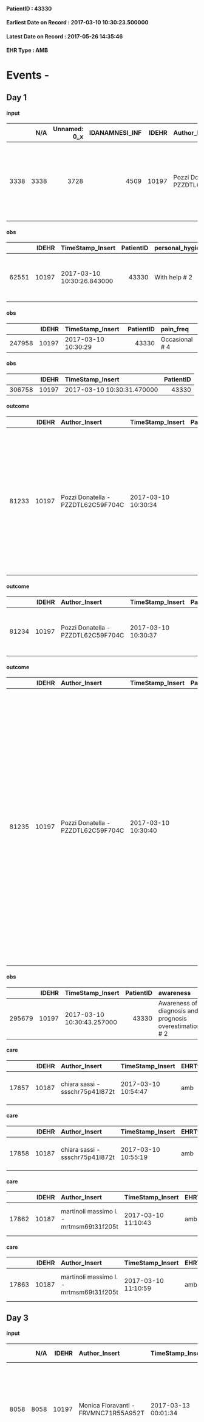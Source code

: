 
#### PatientID : 43330
#### Earliest Date on Record : 2017-03-10 10:30:23.500000
#### Latest Date on Record : 2017-05-26 14:35:46
#### EHR Type : AMB

# Events - 

## Day 1

#### input
|      |    N/A |   Unnamed: 0_x |   IDANAMNESI_INF |   IDEHR | Author_Insert                      | TimeStamp_Insert           |   IDAccess | EHRType   |   PatientID |   IDDigitalSignDocument |   Non_Rilevabile_x | Note_Non_Rilevabile_x   | nutritional                          | sonno_riposo           | perc_salute                                                                                                                           | elimination          | Perception                                                             | rapporti_fam   | persone_vicine   | Note_Elim_urinaria                                                  |
|-----:|-------:|---------------:|-----------------:|--------:|:-----------------------------------|:---------------------------|-----------:|:----------|------------:|------------------------:|-------------------:|:------------------------|:-------------------------------------|:-----------------------|:--------------------------------------------------------------------------------------------------------------------------------------|:---------------------|:-----------------------------------------------------------------------|:---------------|:-----------------|:--------------------------------------------------------------------|
| 3338 |   3338 |           3728 |             4509 |   10197 | Pozzi Donatella - PZZDTL62C59F704C | 2017-03-10 10:30:23.500000 |      66470 | AMB       |       43330 |                  678901 |                  0 | NR                      | # 0 nausea, emesis # 1, # 4 retching | daytime sleepiness # 1 | perdit√ † Performance # 0; perdit√ weight † # 1; increase dell'affaticabilit√ † # 2; increased asthenia # 3; # 4 episodes of wheezing | alvo accelerated # 0 | disappointment # 3; demoralization # 4, # 6 helplessness, sadness # 12 | is # 0         | N/A              | in antibiotic therapy for episodes of cystitis resistant to Monuril |

#### obs
|       |   IDEHR | TimeStamp_Insert           |   PatientID | personal_hygiene   | urine_elimination   | mobility        | speech            | nausea         | active_diuresis     | asthenia     | dyspnoea        | motor_performance                                                                           | mood                                                       | diet     | cognitive_state   | feces_elimination   | consumption_help   |
|------:|--------:|:---------------------------|------------:|:-------------------|:--------------------|:----------------|:------------------|:---------------|:--------------------|:-------------|:----------------|:--------------------------------------------------------------------------------------------|:-----------------------------------------------------------|:---------|:------------------|:--------------------|:-------------------|
| 62551 |   10197 | 2017-03-10 10:30:26.843000 |       43330 | With help # 2      | Independent # 0     | Independent # 0 | fluent speech # 0 | Controlled # 2 | active diuresis # 0 | Moderate # 1 | mild strain # 1 | 50% - Patient requiring frequent medical care and pu√≤ pi√π stay up for 50% of the day # 05 | disappointing # 02; # 03 demoralization; helplessness # 10 | Free # 0 | Polished # 2      | Independent # 0     | Independent # 0    |

#### obs
|        |   IDEHR | TimeStamp_Insert    |   PatientID | pain_freq      |
|-------:|--------:|:--------------------|------------:|:---------------|
| 247958 |   10197 | 2017-03-10 10:30:29 |       43330 | Occasional # 4 |

#### obs
|        |   IDEHR | TimeStamp_Insert           |   PatientID |
|-------:|--------:|:---------------------------|------------:|
| 306758 |   10197 | 2017-03-10 10:30:31.470000 |       43330 |

#### outcome
|       |   IDEHR | Author_Insert                      | TimeStamp_Insert    |   PatientID |   IDDigitalSignDocument |   IDPAI_VIDAS | opt_problem                                                |   opt_problem_num | opt_obiettivo                                                                                                                                                                                      |   opt_obiettivo_num | ds_note                                                                                                          | opt_stato_problema   |   opt_stato_problema_num | opt_interventi                                                                                                                                                                                                                      |   opt_interventi_num |
|------:|--------:|:-----------------------------------|:--------------------|------------:|------------------------:|--------------:|:-----------------------------------------------------------|------------------:|:---------------------------------------------------------------------------------------------------------------------------------------------------------------------------------------------------|--------------------:|:-----------------------------------------------------------------------------------------------------------------|:---------------------|-------------------------:|:------------------------------------------------------------------------------------------------------------------------------------------------------------------------------------------------------------------------------------|---------------------:|
| 81233 |   10197 | Pozzi Donatella - PZZDTL62C59F704C | 2017-03-10 10:30:34 |       43330 |                  678905 |         83455 | Impaired mobility † / limitation of physical movement # 27 |                 1 | The patient utilizzer√ † ¬ † aids designed to increase the mobilit√ † ¬ † ¬ † ¬ß by establishing priorit√ attivit√ † for † ¬ † daily and reaching the awareness of the limits of his own body # 48 |                   4 | requested aids (wheelchair and anti-decubitus cushion) to allow Patrizia to leave the house, satisfying her wish | Open Problem # 1     |                        1 | Implementation PAI - Evaluate mobilization # 339; Informative - Explain the causes of fatigue # 346; Assistive products - Request for supply of lift chair # 360; Assistive products - Request for supply of silicone cushion # 361 |                    4 |

#### outcome
|       |   IDEHR | Author_Insert                      | TimeStamp_Insert    |   PatientID |   IDDigitalSignDocument |   IDPAI_VIDAS | opt_problem                        |   opt_problem_num | opt_obiettivo                                                           |   opt_obiettivo_num | ds_note       | opt_stato_problema   |   opt_stato_problema_num | opt_interventi                                  |   opt_interventi_num |
|------:|--------:|:-----------------------------------|:--------------------|------------:|------------------------:|--------------:|:-----------------------------------|------------------:|:------------------------------------------------------------------------|--------------------:|:--------------|:---------------------|-------------------------:|:------------------------------------------------|---------------------:|
| 81234 |   10197 | Pozzi Donatella - PZZDTL62C59F704C | 2017-03-10 10:30:37 |       43330 |                  678906 |         83456 | Alteration of the oral mucosa # 32 |                 4 | The patient and / or caregiver will be able to manage oral hygiene # 64 |                   4 | in monitoring | Open Problem # 1     |                        1 | Informational - Teach proper oral hygiene # 540 |                    4 |

#### outcome
|       |   IDEHR | Author_Insert                      | TimeStamp_Insert    |   PatientID |   IDDigitalSignDocument |   IDPAI_VIDAS | opt_problem             |   opt_problem_num | opt_obiettivo                                                    |   opt_obiettivo_num | ds_note                                     | opt_stato_problema   |   opt_stato_problema_num | opt_interventi                                                                                                                                                                                                                                                                                                                                                                                                                      |   opt_interventi_num |
|------:|--------:|:-----------------------------------|:--------------------|------------:|------------------------:|--------------:|:------------------------|------------------:|:-----------------------------------------------------------------|--------------------:|:--------------------------------------------|:---------------------|-------------------------:|:------------------------------------------------------------------------------------------------------------------------------------------------------------------------------------------------------------------------------------------------------------------------------------------------------------------------------------------------------------------------------------------------------------------------------------|---------------------:|
| 81235 |   10197 | Pozzi Donatella - PZZDTL62C59F704C | 2017-03-10 10:30:40 |       43330 |                  678907 |         83457 | Abnormal urination # 37 |                 4 | The patient does not presenter√ † ¬ † changes to your urine # 87 |                   4 | to be monitored, Currently in Range therapy | Open Problem # 1     |                        1 | PAI Implementation - therapeutic upgrading # 804; PAI Implementation - To evaluate the efficacy of drug delivery # 806; Counseling - Share with caregiver therapeutic path # 808; Counseling - Share with the patient the therapeutic path # 807; Education - Educate the caregiver / patient recognition / treatment of the symptom # 809; Information - Inform the patient / caregiver on the prevailing signs and symptoms # 810 |                    4 |

#### obs
|        |   IDEHR | TimeStamp_Insert           |   PatientID | awareness                                               |
|-------:|--------:|:---------------------------|------------:|:--------------------------------------------------------|
| 295679 |   10197 | 2017-03-10 10:30:43.257000 |       43330 | Awareness of diagnosis and prognosis overestimation # 2 |

#### care
|       |   IDEHR | Author_Insert                   | TimeStamp_Insert    | EHRType   |   PatientID |   IDGESTIONE_AUSILI |   opt_annulla_consegna | dt_Ric_consegna     | opt_ausilio                    |
|------:|--------:|:--------------------------------|:--------------------|:----------|------------:|--------------------:|-----------------------:|:--------------------|:-------------------------------|
| 17857 |   10187 | chiara sassi - ssschr75p41l872t | 2017-03-10 10:54:47 | amb       |       43330 |               17791 |                      0 | 2017-03-10 00:00:00 | decubitus cushion silicone # 9 |

#### care
|       |   IDEHR | Author_Insert                   | TimeStamp_Insert    | EHRType   |   PatientID |   IDGESTIONE_AUSILI |   opt_annulla_consegna | dt_Ric_consegna     | opt_ausilio                    |
|------:|--------:|:--------------------------------|:--------------------|:----------|------------:|--------------------:|-----------------------:|:--------------------|:-------------------------------|
| 17858 |   10187 | chiara sassi - ssschr75p41l872t | 2017-03-10 10:55:19 | amb       |       43330 |               17792 |                      0 | 2017-03-10 00:00:00 | folding wheelchair outdoor # 3 |

#### care
|       |   IDEHR | Author_Insert                           | TimeStamp_Insert    | EHRType   |   PatientID |   IDGESTIONE_AUSILI |   ds_ncons |   opt_annulla_consegna | dt_Ric_consegna     | dt_ric_cons_forn    | opt_ausilio                    |
|------:|--------:|:----------------------------------------|:--------------------|:----------|------------:|--------------------:|-----------:|-----------------------:|:--------------------|:--------------------|:-------------------------------|
| 17862 |   10187 | martinoli massimo l. - mrtmsm69t31f205t | 2017-03-10 11:10:43 | amb       |       43330 |               17796 |      29954 |                      0 | 2017-03-10 00:00:00 | 2017-03-10 00:00:00 | folding wheelchair outdoor # 3 |

#### care
|       |   IDEHR | Author_Insert                           | TimeStamp_Insert    | EHRType   |   PatientID |   IDGESTIONE_AUSILI |   opt_annulla_consegna | ds_note_x                    | dt_Ric_consegna     | opt_ausilio                    |
|------:|--------:|:----------------------------------------|:--------------------|:----------|------------:|--------------------:|-----------------------:|:-----------------------------|:--------------------|:-------------------------------|
| 17863 |   10187 | martinoli massimo l. - mrtmsm69t31f205t | 2017-03-10 11:10:59 | amb       |       43330 |               17797 |                      0 | not available at 03.10.2017. | 2017-03-10 00:00:00 | decubitus cushion silicone # 9 |


## Day 3

#### input
|      |    N/A |   IDEHR | Author_Insert                        | TimeStamp_Insert    |   IDAccess | EHRType   |   PatientID |   IDDigitalSignDocument | persone_vicine   |   Unnamed: 0_y |   IDANAMNESI_MED |   Non_Rilevabile_y | Note_Non_Rilevabile_y   | diagnosis                                                                                                                        |
|-----:|-------:|--------:|:-------------------------------------|:--------------------|-----------:|:----------|------------:|------------------------:|:-----------------|---------------:|-----------------:|-------------------:|:------------------------|:---------------------------------------------------------------------------------------------------------------------------------|
| 8058 |   8058 |   10197 | Monica Fioravanti - FRVMNC71R55A952T | 2017-03-13 00:01:34 |      66685 | AMB       |       43330 |                  681389 | N/A              |          11045 |             6138 |                  0 | NR                      | 04/2014 diagnosi occasionale di ascite e versamento pleurico; drenaggio pleurico con indicaz. di CTM positivo e Ca 125 aumentato |
|      |        |         |                                      |                     |            |           |             |                         |                  |                |                  |                    |                         | 05/201a LIAB , tumorectomia pelvica e e biopsie peritoneo. Carcinosi peritoneale da Ca ovaio sieroso G2 IV stadio                |
|      |        |         |                                      |                     |            |           |             |                         |                  |                |                  |                    |                         | da 06/2014 a 02/2017 si sono succeduta diverse linee di CT senza effetto sulla progressione di malatti                           |

#### input
|       |    N/A |   IDEHR | Author_Insert                        | TimeStamp_Insert    |   IDAccess | EHRType   |   PatientID |   IDDigitalSignDocument | persone_vicine   |   Unnamed: 0_y.1 |   IDDIAGNOSI_ICD |   Non_Rilevabile_y.1 | Note_Non_Rilevabile_y.1   | I_ICD                                 | II_ICD             | III_ICD                                                            | IV_ICD                                                                             | I_Anno   | II_Anno   | III_Anno   | IV_Anno   | I_Mese   |
|------:|-------:|--------:|:-------------------------------------|:--------------------|-----------:|:----------|------------:|------------------------:|:-----------------|-----------------:|-----------------:|---------------------:|:--------------------------|:--------------------------------------|:-------------------|:-------------------------------------------------------------------|:-----------------------------------------------------------------------------------|:---------|:----------|:-----------|:----------|:---------|
| 17212 |  17212 |   10197 | Monica Fioravanti - FRVMNC71R55A952T | 2017-03-13 00:01:37 |      66685 | AMB       |       43330 |                  681390 | N/A              |             2773 |             2773 |                    0 | NR                        | 1830 - Tumori maligni dell'ovaio#2105 | 7895 - Ascite#2738 | 1976 - Tumori maligni secondari di retroperitoneo e peritoneo#2154 | 5118 - Altre forme specificate di versamento pleurico, eccetto il tubercolare#2730 | 2014#54  | 2014#54   | 2014#54    | 2014#54   | 05#05    |


## Day 4

#### care
|       |   IDEHR | Author_Insert                   | TimeStamp_Insert    | EHRType   |   PatientID |   IDGESTIONE_AUSILI |   opt_annulla_consegna | dt_Ric_consegna     | opt_ausilio            |
|------:|--------:|:--------------------------------|:--------------------|:----------|------------:|--------------------:|-----------------------:|:--------------------|:-----------------------|
| 17972 |   10187 | chiara sassi - ssschr75p41l872t | 2017-03-14 09:58:48 | amb       |       43330 |               17906 |                      0 | 2017-03-14 00:00:00 | comfortable chair # 21 |

#### care
|       |   IDEHR | Author_Insert                           | TimeStamp_Insert    | EHRType   |   PatientID |   IDGESTIONE_AUSILI |   opt_annulla_consegna | ds_note_x                        | dt_Ric_consegna     | opt_ausilio            |
|------:|--------:|:----------------------------------------|:--------------------|:----------|------------:|--------------------:|-----------------------:|:---------------------------------|:--------------------|:-----------------------|
| 17973 |   10187 | martinoli massimo l. - mrtmsm69t31f205t | 2017-03-14 10:02:57 | amb       |       43330 |               17907 |                      0 | not available at march 14, 2017. | 2017-03-14 00:00:00 | comfortable chair # 21 |

#### obs
|        |   IDEHR | TimeStamp_Insert    |   PatientID | pain_freq      | pain_relief              |
|-------:|--------:|:--------------------|------------:|:---------------|:-------------------------|
| 248499 |   10197 | 2017-03-14 10:10:50 |       43330 | Occasional # 4 | 100% - Total Relief # 10 |

#### outcome
|       |   IDEHR | Author_Insert                      | TimeStamp_Insert    |   PatientID |   IDDigitalSignDocument |   IDPAI_VIDAS | opt_problem                                                |   opt_problem_num | opt_obiettivo                                                                                                                                                                                      |   opt_obiettivo_num | ds_note                                                                           | opt_stato_problema   |   opt_stato_problema_num | opt_interventi                                                                                                                                                                                                                      |   opt_interventi_num |
|------:|--------:|:-----------------------------------|:--------------------|------------:|------------------------:|--------------:|:-----------------------------------------------------------|------------------:|:---------------------------------------------------------------------------------------------------------------------------------------------------------------------------------------------------|--------------------:|:----------------------------------------------------------------------------------|:---------------------|-------------------------:|:------------------------------------------------------------------------------------------------------------------------------------------------------------------------------------------------------------------------------------|---------------------:|
| 81958 |   10197 | Pozzi Donatella - PZZDTL62C59F704C | 2017-03-14 10:10:52 |       43330 |                  682982 |         84180 | Impaired mobility † / limitation of physical movement # 27 |                 1 | The patient utilizzer√ † ¬ † aids designed to increase the mobilit√ † ¬ † ¬ † ¬ß by establishing priorit√ attivit√ † for † ¬ † daily and reaching the awareness of the limits of his own body # 48 |                   4 | convenient proposal request to improve comfort, after positive response patrician | Open Problem # 1     |                        1 | Implementation PAI - Evaluate mobilization # 339; Informative - Explain the causes of fatigue # 346; Assistive products - Request for supply of lift chair # 360; Assistive products - Request for supply of silicone cushion # 361 |                    4 |

#### outcome
|       |   IDEHR | Author_Insert                      | TimeStamp_Insert    |   PatientID |   IDDigitalSignDocument |   IDPAI_VIDAS | opt_problem                        |   opt_problem_num | opt_obiettivo                                                           |   opt_obiettivo_num | ds_note                                                            | opt_stato_problema   |   opt_stato_problema_num | opt_interventi                                  |   opt_interventi_num |
|------:|--------:|:-----------------------------------|:--------------------|------------:|------------------------:|--------------:|:-----------------------------------|------------------:|:------------------------------------------------------------------------|--------------------:|:-------------------------------------------------------------------|:---------------------|-------------------------:|:------------------------------------------------|---------------------:|
| 81959 |   10197 | Pozzi Donatella - PZZDTL62C59F704C | 2017-03-14 10:10:55 |       43330 |                  682983 |         84181 | Alteration of the oral mucosa # 32 |                 4 | The patient and / or caregiver will be able to manage oral hygiene # 64 |                   4 | in monitoring, in use as an antiseptic with pineapple iced benefit | Open Problem # 1     |                        1 | Informational - Teach proper oral hygiene # 540 |                    4 |

#### outcome
|       |   IDEHR | Author_Insert                      | TimeStamp_Insert    |   PatientID |   IDDigitalSignDocument |   IDPAI_VIDAS | opt_problem             |   opt_problem_num | opt_obiettivo                                                    |   opt_obiettivo_num | ds_note                                | opt_stato_problema   |   opt_stato_problema_num | opt_interventi                                                                                                                                                                                                                                                                                                                                                                                                                      |   opt_interventi_num |
|------:|--------:|:-----------------------------------|:--------------------|------------:|------------------------:|--------------:|:------------------------|------------------:|:-----------------------------------------------------------------|--------------------:|:---------------------------------------|:---------------------|-------------------------:|:------------------------------------------------------------------------------------------------------------------------------------------------------------------------------------------------------------------------------------------------------------------------------------------------------------------------------------------------------------------------------------------------------------------------------------|---------------------:|
| 81960 |   10197 | Pozzi Donatella - PZZDTL62C59F704C | 2017-03-14 10:10:57 |       43330 |                  682984 |         84182 | Abnormal urination # 37 |                 4 | The patient does not presenter√ † ¬ † changes to your urine # 87 |                   4 | to be monitored, objective now reached | Open Problem # 1     |                        1 | PAI Implementation - therapeutic upgrading # 804; PAI Implementation - To evaluate the efficacy of drug delivery # 806; Counseling - Share with caregiver therapeutic path # 808; Counseling - Share with the patient the therapeutic path # 807; Education - Educate the caregiver / patient recognition / treatment of the symptom # 809; Information - Inform the patient / caregiver on the prevailing signs and symptoms # 810 |                    4 |

#### obs
|        |   IDEHR | TimeStamp_Insert           |   PatientID | awareness                                               |
|-------:|--------:|:---------------------------|------------:|:--------------------------------------------------------|
| 295738 |   10197 | 2017-03-14 10:10:59.857000 |       43330 | Awareness of diagnosis and prognosis overestimation # 2 |


## Day 5

#### care
|       |   IDEHR | Author_Insert                           | TimeStamp_Insert    | EHRType   |   PatientID |   IDGESTIONE_AUSILI |   ds_ncons |   opt_annulla_consegna | ds_note_x                        | dt_Ric_consegna     | dt_ric_cons_forn    | opt_ausilio            |
|------:|--------:|:----------------------------------------|:--------------------|:----------|------------:|--------------------:|-----------:|-----------------------:|:---------------------------------|:--------------------|:--------------------|:-----------------------|
| 18081 |   10187 | martinoli massimo l. - mrtmsm69t31f205t | 2017-03-14 14:24:07 | amb       |       43330 |               18016 |      29987 |                      0 | not available at march 14, 2017. | 2017-03-14 00:00:00 | 2017-03-14 00:00:00 | comfortable chair # 21 |


## Day 6

#### care
|       |   IDEHR | Author_Insert                           | TimeStamp_Insert    | EHRType   |   PatientID |   IDGESTIONE_AUSILI |   ds_ncons |   opt_annulla_consegna | ds_note_x                    | dt_Ric_consegna     | dt_ric_cons_forn    | opt_ausilio                    |
|------:|--------:|:----------------------------------------|:--------------------|:----------|------------:|--------------------:|-----------:|-----------------------:|:-----------------------------|:--------------------|:--------------------|:-------------------------------|
| 18125 |   10187 | martinoli massimo l. - mrtmsm69t31f205t | 2017-03-15 14:59:20 | amb       |       43330 |               18061 |      29998 |                      0 | not available at 03.10.2017. | 2017-03-10 00:00:00 | 2017-03-15 00:00:00 | decubitus cushion silicone # 9 |


## Day 7

#### obs
|       |   IDEHR | TimeStamp_Insert           |   PatientID | opt_hypotrophy   | chk_eloquence     | asthenia   | dyspnoea                      | body_temp    | agitation_behavior_freq   | mood        | cognitive_state   |
|------:|--------:|:---------------------------|------------:|:-----------------|:------------------|:-----------|:------------------------------|:-------------|:--------------------------|:------------|:------------------|
| 18703 |   10197 | 2017-03-16 16:26:35.167000 |       43330 | Hypotrophy # 0   | fluent speech # 0 | Severe # 3 | applicant moderate effort # 7 | Apyrexia # 0 | quiet # 0                 | Apathy # 00 | Polished # 2      |

#### obs
|        |   IDEHR | TimeStamp_Insert    |   PatientID | pain_freq      | pain_relief              |
|-------:|--------:|:--------------------|------------:|:---------------|:-------------------------|
| 248900 |   10197 | 2017-03-16 16:26:37 |       43330 | Occasional # 4 | 100% - Total Relief # 10 |

#### outcome
|       |   IDEHR | Author_Insert                        | TimeStamp_Insert    |   PatientID |   IDDigitalSignDocument |   IDPAI_VIDAS | opt_problem                        |   opt_problem_num | opt_obiettivo                                                           |   opt_obiettivo_num | ds_note                                                            | opt_stato_problema   |   opt_stato_problema_num | opt_interventi                                  |   opt_interventi_num |
|------:|--------:|:-------------------------------------|:--------------------|------------:|------------------------:|--------------:|:-----------------------------------|------------------:|:------------------------------------------------------------------------|--------------------:|:-------------------------------------------------------------------|:---------------------|-------------------------:|:------------------------------------------------|---------------------:|
| 82556 |   10197 | Monica Fioravanti - FRVMNC71R55A952T | 2017-03-16 16:26:40 |       43330 |                  686078 |         84780 | Alteration of the oral mucosa # 32 |                 4 | The patient and / or caregiver will be able to manage oral hygiene # 64 |                   4 | in monitoring, in use as an antiseptic with pineapple iced benefit | Open Problem # 1     |                        1 | Informational - Teach proper oral hygiene # 540 |                    4 |

#### outcome
|       |   IDEHR | Author_Insert                        | TimeStamp_Insert    |   PatientID |   IDDigitalSignDocument |   IDPAI_VIDAS | opt_problem             |   opt_problem_num | opt_obiettivo                                                    |   opt_obiettivo_num | ds_note                                | opt_stato_problema   |   opt_stato_problema_num | opt_interventi                                                                                                                                                                                                                                                                                                                                                                                                                      |   opt_interventi_num |
|------:|--------:|:-------------------------------------|:--------------------|------------:|------------------------:|--------------:|:------------------------|------------------:|:-----------------------------------------------------------------|--------------------:|:---------------------------------------|:---------------------|-------------------------:|:------------------------------------------------------------------------------------------------------------------------------------------------------------------------------------------------------------------------------------------------------------------------------------------------------------------------------------------------------------------------------------------------------------------------------------|---------------------:|
| 82557 |   10197 | Monica Fioravanti - FRVMNC71R55A952T | 2017-03-16 16:26:44 |       43330 |                  686079 |         84781 | Abnormal urination # 37 |                 4 | The patient does not presenter√ † ¬ † changes to your urine # 87 |                   4 | to be monitored, objective now reached | Open Problem # 1     |                        1 | PAI Implementation - therapeutic upgrading # 804; PAI Implementation - To evaluate the efficacy of drug delivery # 806; Counseling - Share with caregiver therapeutic path # 808; Counseling - Share with the patient the therapeutic path # 807; Education - Educate the caregiver / patient recognition / treatment of the symptom # 809; Information - Inform the patient / caregiver on the prevailing signs and symptoms # 810 |                    4 |

#### outcome
|       |   IDEHR | Author_Insert                        | TimeStamp_Insert    |   PatientID |   IDDigitalSignDocument |   IDPAI_VIDAS | opt_problem                                                |   opt_problem_num | opt_obiettivo                                                                                                                                                                                      |   opt_obiettivo_num | ds_note                                                                           | opt_stato_problema   |   opt_stato_problema_num | opt_interventi                                                                                                                                                                                                                      |   opt_interventi_num |
|------:|--------:|:-------------------------------------|:--------------------|------------:|------------------------:|--------------:|:-----------------------------------------------------------|------------------:|:---------------------------------------------------------------------------------------------------------------------------------------------------------------------------------------------------|--------------------:|:----------------------------------------------------------------------------------|:---------------------|-------------------------:|:------------------------------------------------------------------------------------------------------------------------------------------------------------------------------------------------------------------------------------|---------------------:|
| 82558 |   10197 | Monica Fioravanti - FRVMNC71R55A952T | 2017-03-16 16:26:49 |       43330 |                  686080 |         84782 | Impaired mobility † / limitation of physical movement # 27 |                 1 | The patient utilizzer√ † ¬ † aids designed to increase the mobilit√ † ¬ † ¬ † ¬ß by establishing priorit√ attivit√ † for † ¬ † daily and reaching the awareness of the limits of his own body # 48 |                   4 | convenient proposal request to improve comfort, after positive response patrician | Open Problem # 1     |                        1 | Implementation PAI - Evaluate mobilization # 339; Informative - Explain the causes of fatigue # 346; Assistive products - Request for supply of lift chair # 360; Assistive products - Request for supply of silicone cushion # 361 |                    4 |

#### care
|       |   IDEHR | Author_Insert                        | TimeStamp_Insert    |   IDAccess | EHRType   |   PatientID |   IDTERAPIE_OUTPAT_VIDAS | ds_altro_farmaco   | ds_dose   | opt_via_di_somm   | ds_ora           | dt_data_inizio      |   opt_pregressa |   opt_somm_terapia |   opt_estemporanea |   opt_termina |   opt_somm_in_pompa | opt_farmaco              |
|------:|--------:|:-------------------------------------|:--------------------|-----------:|:----------|------------:|-------------------------:|:-------------------|:----------|:------------------|:-----------------|:--------------------|----------------:|-------------------:|-------------------:|--------------:|--------------------:|:-------------------------|
| 79344 |   10197 | monica fioravanti - frvmnc71r55a952t | 2017-03-16 16:26:55 |      66975 | amb       |       43330 |                    56965 | nausil             | 1 cp      | oral # 0 = 0      | 12 # 12; 19 # 19 | 2017-03-13 00:00:00 |               0 |                  0 |                  0 |             0 |                   0 | other (see notes) # 2004 |

#### care
|       |   IDEHR | Author_Insert                        | TimeStamp_Insert    |   IDAccess | EHRType   |   PatientID |   IDTERAPIE_OUTPAT_VIDAS | ds_altro_farmaco   | ds_dose   | opt_via_di_somm   | ds_ora                    | dt_data_inizio      |   opt_pregressa |   opt_somm_terapia |   opt_estemporanea |   opt_termina |   opt_somm_in_pompa | opt_farmaco              |
|------:|--------:|:-------------------------------------|:--------------------|-----------:|:----------|------------:|-------------------------:|:-------------------|:----------|:------------------|:--------------------------|:--------------------|----------------:|-------------------:|-------------------:|--------------:|--------------------:|:-------------------------|
| 79345 |   10197 | monica fioravanti - frvmnc71r55a952t | 2017-03-16 16:26:57 |      66975 | amb       |       43330 |                    56966 | aro√®              | 1 bust    | oral # 0 = 0      | 10 # 10; 15 # 15; 22 # 22 | 2017-03-13 00:00:00 |               0 |                  0 |                  0 |             0 |                   0 | other (see notes) # 2004 |

#### obs
|        |   IDEHR | TimeStamp_Insert           |   PatientID | awareness                                               |
|-------:|--------:|:---------------------------|------------:|:--------------------------------------------------------|
| 295810 |   10197 | 2017-03-16 16:26:59.907000 |       43330 | Awareness of diagnosis and prognosis overestimation # 2 |

#### obs
|       |   IDEHR | TimeStamp_Insert           |   PatientID | opt_hypotrophy   | chk_eloquence     | asthenia   | dyspnoea                      | body_temp    | agitation_behavior_freq   | mood                             | cognitive_state   |
|------:|--------:|:---------------------------|------------:|:-----------------|:------------------|:-----------|:------------------------------|:-------------|:--------------------------|:---------------------------------|:------------------|
| 18706 |   10197 | 2017-03-16 17:01:53.063000 |       43330 | Hypotrophy # 0   | fluent speech # 0 | Severe # 3 | applicant moderate effort # 7 | Apyrexia # 0 | quiet # 0                 | Apathy # 00; # 03 demoralization | Polished # 2      |

#### obs
|        |   IDEHR | TimeStamp_Insert    |   PatientID | pain_freq      | pain_relief              |
|-------:|--------:|:--------------------|------------:|:---------------|:-------------------------|
| 248909 |   10197 | 2017-03-16 17:02:00 |       43330 | Occasional # 4 | 100% - Total Relief # 10 |

#### outcome
|       |   IDEHR | Author_Insert                        | TimeStamp_Insert    |   PatientID |   IDDigitalSignDocument |   IDPAI_VIDAS | opt_problem                           |   opt_problem_num | opt_obiettivo                                                           |   opt_obiettivo_num | opt_stato_problema   |   opt_stato_problema_num | opt_interventi                                                                                                                        |   opt_interventi_num |
|------:|--------:|:-------------------------------------|:--------------------|------------:|------------------------:|--------------:|:--------------------------------------|------------------:|:------------------------------------------------------------------------|--------------------:|:---------------------|-------------------------:|:--------------------------------------------------------------------------------------------------------------------------------------|---------------------:|
| 82564 |   10197 | Monica Fioravanti - FRVMNC71R55A952T | 2017-03-16 17:02:02 |       43330 |                  686118 |         84788 | Nutrition / Hydration inadequate # 34 |                 4 | The patient does not avr√ † ¬ † episodes of emesis and / or nausea # 72 |                   4 | Open Problem # 1     |                        1 | PAI implementation - Putting the patient in a safe position # 600; Counseling - Sharing with the caregiver the therapeutic path # 606 |                    4 |

#### outcome
|       |   IDEHR | Author_Insert                        | TimeStamp_Insert    |   PatientID |   IDDigitalSignDocument |   IDPAI_VIDAS | opt_problem                        |   opt_problem_num | opt_obiettivo                                                           |   opt_obiettivo_num | ds_note                                                            | opt_stato_problema   |   opt_stato_problema_num | opt_interventi                                  |   opt_interventi_num |
|------:|--------:|:-------------------------------------|:--------------------|------------:|------------------------:|--------------:|:-----------------------------------|------------------:|:------------------------------------------------------------------------|--------------------:|:-------------------------------------------------------------------|:---------------------|-------------------------:|:------------------------------------------------|---------------------:|
| 82565 |   10197 | Monica Fioravanti - FRVMNC71R55A952T | 2017-03-16 17:02:10 |       43330 |                  686119 |         84789 | Alteration of the oral mucosa # 32 |                 4 | The patient and / or caregiver will be able to manage oral hygiene # 64 |                   4 | in monitoring, in use as an antiseptic with pineapple iced benefit | Open Problem # 1     |                        1 | Informational - Teach proper oral hygiene # 540 |                    4 |

#### outcome
|       |   IDEHR | Author_Insert                        | TimeStamp_Insert    |   PatientID |   IDDigitalSignDocument |   IDPAI_VIDAS | opt_problem                                                |   opt_problem_num | opt_obiettivo                                                                                                                                                                                      |   opt_obiettivo_num | ds_note                                                                           | opt_stato_problema   |   opt_stato_problema_num | opt_interventi                                                                                                                                                                                                                      |   opt_interventi_num |
|------:|--------:|:-------------------------------------|:--------------------|------------:|------------------------:|--------------:|:-----------------------------------------------------------|------------------:|:---------------------------------------------------------------------------------------------------------------------------------------------------------------------------------------------------|--------------------:|:----------------------------------------------------------------------------------|:---------------------|-------------------------:|:------------------------------------------------------------------------------------------------------------------------------------------------------------------------------------------------------------------------------------|---------------------:|
| 82566 |   10197 | Monica Fioravanti - FRVMNC71R55A952T | 2017-03-16 17:02:15 |       43330 |                  686120 |         84790 | Impaired mobility † / limitation of physical movement # 27 |                 1 | The patient utilizzer√ † ¬ † aids designed to increase the mobilit√ † ¬ † ¬ † ¬ß by establishing priorit√ attivit√ † for † ¬ † daily and reaching the awareness of the limits of his own body # 48 |                   4 | convenient proposal request to improve comfort, after positive response patrician | Open Problem # 1     |                        1 | Implementation PAI - Evaluate mobilization # 339; Informative - Explain the causes of fatigue # 346; Assistive products - Request for supply of lift chair # 360; Assistive products - Request for supply of silicone cushion # 361 |                    4 |

#### outcome
|       |   IDEHR | Author_Insert                        | TimeStamp_Insert    |   PatientID |   IDDigitalSignDocument |   IDPAI_VIDAS | opt_problem             |   opt_problem_num | opt_obiettivo                                                    |   opt_obiettivo_num | ds_note                                | opt_stato_problema   |   opt_stato_problema_num | opt_interventi                                                                                                                                                                                                                                                                                                                                                                                                                      |   opt_interventi_num |
|------:|--------:|:-------------------------------------|:--------------------|------------:|------------------------:|--------------:|:------------------------|------------------:|:-----------------------------------------------------------------|--------------------:|:---------------------------------------|:---------------------|-------------------------:|:------------------------------------------------------------------------------------------------------------------------------------------------------------------------------------------------------------------------------------------------------------------------------------------------------------------------------------------------------------------------------------------------------------------------------------|---------------------:|
| 82567 |   10197 | Monica Fioravanti - FRVMNC71R55A952T | 2017-03-16 17:02:23 |       43330 |                  686121 |         84791 | Abnormal urination # 37 |                 4 | The patient does not presenter√ † ¬ † changes to your urine # 87 |                   4 | to be monitored, objective now reached | closed Problem # 2   |                        2 | PAI Implementation - therapeutic upgrading # 804; PAI Implementation - To evaluate the efficacy of drug delivery # 806; Counseling - Share with caregiver therapeutic path # 808; Counseling - Share with the patient the therapeutic path # 807; Education - Educate the caregiver / patient recognition / treatment of the symptom # 809; Information - Inform the patient / caregiver on the prevailing signs and symptoms # 810 |                    4 |

#### care
|       |   IDEHR | Author_Insert                        | TimeStamp_Insert    |   IDAccess | EHRType   |   PatientID |   IDTERAPIE_OUTPAT_VIDAS | ds_dose   | opt_via_di_somm   | ds_ora   | dt_data_inizio      |   opt_pregressa |   opt_somm_terapia |   opt_estemporanea |   opt_termina |   opt_somm_in_pompa | opt_farmaco                            |
|------:|--------:|:-------------------------------------|:--------------------|-----------:|:----------|------------:|-------------------------:|:----------|:------------------|:---------|:--------------------|----------------:|-------------------:|-------------------:|--------------:|--------------------:|:---------------------------------------|
| 79346 |   10197 | monica fioravanti - frvmnc71r55a952t | 2017-03-16 17:02:25 |      67274 | amb       |       43330 |                    56967 | 1 cp      | oral # 0 = 0      | 20 # 20  | 2017-03-16 00:00:00 |               0 |                  0 |                  0 |             0 |                   0 | lansoprazole (30 mg langast cps) # 971 |

#### obs
|        |   IDEHR | TimeStamp_Insert           |   PatientID |
|-------:|--------:|:---------------------------|------------:|
| 295811 |   10197 | 2017-03-16 17:02:33.463000 |       43330 |

#### obs
|        |   IDEHR | TimeStamp_Insert    |   PatientID | pain_freq      | pain_relief              |
|-------:|--------:|:--------------------|------------:|:---------------|:-------------------------|
| 248957 |   10197 | 2017-03-17 09:34:57 |       43330 | Occasional # 4 | 100% - Total Relief # 10 |

#### obs
|        |   IDEHR | TimeStamp_Insert           |   PatientID |
|-------:|--------:|:---------------------------|------------:|
| 306905 |   10197 | 2017-03-17 09:34:59.947000 |       43330 |

#### outcome
|       |   IDEHR | Author_Insert                        | TimeStamp_Insert    |   PatientID |   IDDigitalSignDocument |   IDPAI_VIDAS | opt_problem                           |   opt_problem_num | opt_obiettivo                                                           |   opt_obiettivo_num | opt_stato_problema   |   opt_stato_problema_num | opt_interventi                                                                                                                        |   opt_interventi_num |
|------:|--------:|:-------------------------------------|:--------------------|------------:|------------------------:|--------------:|:--------------------------------------|------------------:|:------------------------------------------------------------------------|--------------------:|:---------------------|-------------------------:|:--------------------------------------------------------------------------------------------------------------------------------------|---------------------:|
| 82653 |   10197 | Schiocchet Hermes - SCHRMS64M02A757J | 2017-03-17 09:35:03 |       43330 |                  686591 |         84877 | Nutrition / Hydration inadequate # 34 |                 4 | The patient does not avr√ † ¬ † episodes of emesis and / or nausea # 72 |                   4 | Open Problem # 1     |                        1 | PAI implementation - Putting the patient in a safe position # 600; Counseling - Sharing with the caregiver the therapeutic path # 606 |                    4 |

#### outcome
|       |   IDEHR | Author_Insert                        | TimeStamp_Insert    |   PatientID |   IDDigitalSignDocument |   IDPAI_VIDAS | opt_problem                                                |   opt_problem_num | opt_obiettivo                                                                                                                                                                                      |   opt_obiettivo_num | opt_stato_problema   |   opt_stato_problema_num | opt_interventi                                                                                                                                                                                                                                                                                                 |   opt_interventi_num |
|------:|--------:|:-------------------------------------|:--------------------|------------:|------------------------:|--------------:|:-----------------------------------------------------------|------------------:|:---------------------------------------------------------------------------------------------------------------------------------------------------------------------------------------------------|--------------------:|:---------------------|-------------------------:|:---------------------------------------------------------------------------------------------------------------------------------------------------------------------------------------------------------------------------------------------------------------------------------------------------------------|---------------------:|
| 82654 |   10197 | Schiocchet Hermes - SCHRMS64M02A757J | 2017-03-17 09:35:07 |       43330 |                  686592 |         84878 | Impaired mobility † / limitation of physical movement # 27 |                 1 | The patient utilizzer√ † ¬ † aids designed to increase the mobilit√ † ¬ † ¬ † ¬ß by establishing priorit√ attivit√ † for † ¬ † daily and reaching the awareness of the limits of his own body # 48 |                   4 | Open Problem # 1     |                        1 | Information - Make sure the patient / caregiver understands the explanations regarding the use of any aid # 344; Information - Explain the causes of fatigue # 346; Counseling - Help the patient identify their resources, abilit√ † ¬ † and interests and eliminate attivit√ † that are not essential. # 342 |                    4 |

#### outcome
|       |   IDEHR | Author_Insert                        | TimeStamp_Insert    |   PatientID |   IDDigitalSignDocument |   IDPAI_VIDAS | opt_problem                        |   opt_problem_num | opt_obiettivo                                                           |   opt_obiettivo_num | ds_note                                                            | opt_stato_problema   |   opt_stato_problema_num | opt_interventi                                  |   opt_interventi_num |
|------:|--------:|:-------------------------------------|:--------------------|------------:|------------------------:|--------------:|:-----------------------------------|------------------:|:------------------------------------------------------------------------|--------------------:|:-------------------------------------------------------------------|:---------------------|-------------------------:|:------------------------------------------------|---------------------:|
| 82655 |   10197 | Schiocchet Hermes - SCHRMS64M02A757J | 2017-03-17 09:35:09 |       43330 |                  686593 |         84879 | Alteration of the oral mucosa # 32 |                 4 | The patient and / or caregiver will be able to manage oral hygiene # 64 |                   4 | in monitoring, in use as an antiseptic with pineapple iced benefit | Open Problem # 1     |                        1 | Informational - Teach proper oral hygiene # 540 |                    4 |


## Day 12

#### obs
|        |   IDEHR | TimeStamp_Insert    |   PatientID | pain_freq      | pain_relief              |
|-------:|--------:|:--------------------|------------:|:---------------|:-------------------------|
| 249589 |   10197 | 2017-03-21 17:41:08 |       43330 | Occasional # 4 | 100% - Total Relief # 10 |

#### obs
|        |   IDEHR | TimeStamp_Insert           |   PatientID |
|-------:|--------:|:---------------------------|------------:|
| 306999 |   10197 | 2017-03-21 17:41:11.747000 |       43330 |

#### outcome
|       |   IDEHR | Author_Insert                        | TimeStamp_Insert    |   PatientID |   IDDigitalSignDocument |   IDPAI_VIDAS | opt_problem                        |   opt_problem_num | opt_obiettivo                                                           |   opt_obiettivo_num | ds_note                                                            | opt_stato_problema   |   opt_stato_problema_num | opt_interventi                                  |   opt_interventi_num |
|------:|--------:|:-------------------------------------|:--------------------|------------:|------------------------:|--------------:|:-----------------------------------|------------------:|:------------------------------------------------------------------------|--------------------:|:-------------------------------------------------------------------|:---------------------|-------------------------:|:------------------------------------------------|---------------------:|
| 83531 |   10197 | Schiocchet Hermes - SCHRMS64M02A757J | 2017-03-21 17:41:14 |       43330 |                  691400 |         85757 | Alteration of the oral mucosa # 32 |                 4 | The patient and / or caregiver will be able to manage oral hygiene # 64 |                   4 | in monitoring, in use as an antiseptic with pineapple iced benefit | Open Problem # 1     |                        1 | Informational - Teach proper oral hygiene # 540 |                    4 |

#### outcome
|       |   IDEHR | Author_Insert                        | TimeStamp_Insert    |   PatientID |   IDDigitalSignDocument |   IDPAI_VIDAS | opt_problem                           |   opt_problem_num | opt_obiettivo                                                           |   opt_obiettivo_num | opt_stato_problema   |   opt_stato_problema_num | opt_interventi                                                                                                                        |   opt_interventi_num |
|------:|--------:|:-------------------------------------|:--------------------|------------:|------------------------:|--------------:|:--------------------------------------|------------------:|:------------------------------------------------------------------------|--------------------:|:---------------------|-------------------------:|:--------------------------------------------------------------------------------------------------------------------------------------|---------------------:|
| 83532 |   10197 | Schiocchet Hermes - SCHRMS64M02A757J | 2017-03-21 17:41:17 |       43330 |                  691401 |         85758 | Nutrition / Hydration inadequate # 34 |                 4 | The patient does not avr√ † ¬ † episodes of emesis and / or nausea # 72 |                   4 | Open Problem # 1     |                        1 | PAI implementation - Putting the patient in a safe position # 600; Counseling - Sharing with the caregiver the therapeutic path # 606 |                    4 |


## Day 14

#### obs
|        |   IDEHR | TimeStamp_Insert    |   PatientID | pain_freq      | pain_relief              |
|-------:|--------:|:--------------------|------------:|:---------------|:-------------------------|
| 249916 |   10197 | 2017-03-23 16:14:08 |       43330 | Occasional # 4 | 100% - Total Relief # 10 |

#### outcome
|       |   IDEHR | Author_Insert                        | TimeStamp_Insert    |   PatientID |   IDDigitalSignDocument |   IDPAI_VIDAS | opt_problem                                                |   opt_problem_num | opt_obiettivo                                                                                                                                                                                      |   opt_obiettivo_num | opt_stato_problema   |   opt_stato_problema_num | opt_interventi                                                                                                                                                                                                                                                                                                 |   opt_interventi_num |
|------:|--------:|:-------------------------------------|:--------------------|------------:|------------------------:|--------------:|:-----------------------------------------------------------|------------------:|:---------------------------------------------------------------------------------------------------------------------------------------------------------------------------------------------------|--------------------:|:---------------------|-------------------------:|:---------------------------------------------------------------------------------------------------------------------------------------------------------------------------------------------------------------------------------------------------------------------------------------------------------------|---------------------:|
| 83914 |   10197 | Monica Fioravanti - FRVMNC71R55A952T | 2017-03-23 16:14:11 |       43330 |                  693702 |         86140 | Impaired mobility † / limitation of physical movement # 27 |                 1 | The patient utilizzer√ † ¬ † aids designed to increase the mobilit√ † ¬ † ¬ † ¬ß by establishing priorit√ attivit√ † for † ¬ † daily and reaching the awareness of the limits of his own body # 48 |                   4 | Open Problem # 1     |                        1 | Information - Make sure the patient / caregiver understands the explanations regarding the use of any aid # 344; Information - Explain the causes of fatigue # 346; Counseling - Help the patient identify their resources, abilit√ † ¬ † and interests and eliminate attivit√ † that are not essential. # 342 |                    4 |

#### outcome
|       |   IDEHR | Author_Insert                        | TimeStamp_Insert    |   PatientID |   IDDigitalSignDocument |   IDPAI_VIDAS | opt_problem                           |   opt_problem_num | opt_obiettivo                                                           |   opt_obiettivo_num | opt_stato_problema   |   opt_stato_problema_num | opt_interventi                                                                                                                        |   opt_interventi_num |
|------:|--------:|:-------------------------------------|:--------------------|------------:|------------------------:|--------------:|:--------------------------------------|------------------:|:------------------------------------------------------------------------|--------------------:|:---------------------|-------------------------:|:--------------------------------------------------------------------------------------------------------------------------------------|---------------------:|
| 83915 |   10197 | Monica Fioravanti - FRVMNC71R55A952T | 2017-03-23 16:14:15 |       43330 |                  693703 |         86141 | Nutrition / Hydration inadequate # 34 |                 4 | The patient does not avr√ † ¬ † episodes of emesis and / or nausea # 72 |                   4 | Open Problem # 1     |                        1 | PAI implementation - Putting the patient in a safe position # 600; Counseling - Sharing with the caregiver the therapeutic path # 606 |                    4 |

#### outcome
|       |   IDEHR | Author_Insert                        | TimeStamp_Insert    |   PatientID |   IDDigitalSignDocument |   IDPAI_VIDAS | opt_problem                        |   opt_problem_num | opt_obiettivo                                                           |   opt_obiettivo_num | ds_note                                                            | opt_stato_problema   |   opt_stato_problema_num | opt_interventi                                  |   opt_interventi_num |
|------:|--------:|:-------------------------------------|:--------------------|------------:|------------------------:|--------------:|:-----------------------------------|------------------:|:------------------------------------------------------------------------|--------------------:|:-------------------------------------------------------------------|:---------------------|-------------------------:|:------------------------------------------------|---------------------:|
| 83916 |   10197 | Monica Fioravanti - FRVMNC71R55A952T | 2017-03-23 16:14:18 |       43330 |                  693704 |         86142 | Alteration of the oral mucosa # 32 |                 4 | The patient and / or caregiver will be able to manage oral hygiene # 64 |                   4 | in monitoring, in use as an antiseptic with pineapple iced benefit | Open Problem # 1     |                        1 | Informational - Teach proper oral hygiene # 540 |                    4 |

#### care
|       |   IDEHR | Author_Insert                        | TimeStamp_Insert    |   IDAccess | EHRType   |   PatientID |   IDTERAPIE_OUTPAT_VIDAS | ds_dose   | opt_via_di_somm   | ds_ora   | dt_data_inizio      |   opt_pregressa |   opt_somm_terapia |   opt_estemporanea |   opt_termina |   opt_somm_in_pompa | opt_farmaco                                          |
|------:|--------:|:-------------------------------------|:--------------------|-----------:|:----------|------------:|-------------------------:|:----------|:------------------|:---------|:--------------------|----------------:|-------------------:|-------------------:|--------------:|--------------------:|:-----------------------------------------------------|
| 80235 |   10197 | monica fioravanti - frvmnc71r55a952t | 2017-03-23 16:14:20 |      68112 | amb       |       43330 |                    57856 | 1 cp      | oral # 0 = 0      | 14 # 14  | 2017-03-23 00:00:00 |               0 |                  0 |                  0 |             0 |                   0 | spironolactone (aldactone 100 mg tablets rev) # 1228 |


## Day 15

#### obs
|        |   IDEHR | TimeStamp_Insert    |   PatientID | pain_freq      | pain_relief              |
|-------:|--------:|:--------------------|------------:|:---------------|:-------------------------|
| 250124 |   10197 | 2017-03-24 16:57:02 |       43330 | Occasional # 4 | 100% - Total Relief # 10 |

#### obs
|        |   IDEHR | TimeStamp_Insert           |   PatientID |
|-------:|--------:|:---------------------------|------------:|
| 307072 |   10197 | 2017-03-24 16:57:06.070000 |       43330 |

#### outcome
|       |   IDEHR | Author_Insert                        | TimeStamp_Insert    |   PatientID |   IDDigitalSignDocument |   IDPAI_VIDAS | opt_problem                        |   opt_problem_num | opt_obiettivo                                                           |   opt_obiettivo_num | ds_note                                                            | opt_stato_problema   |   opt_stato_problema_num | opt_interventi                                  |   opt_interventi_num |
|------:|--------:|:-------------------------------------|:--------------------|------------:|------------------------:|--------------:|:-----------------------------------|------------------:|:------------------------------------------------------------------------|--------------------:|:-------------------------------------------------------------------|:---------------------|-------------------------:|:------------------------------------------------|---------------------:|
| 84262 |   10197 | Schiocchet Hermes - SCHRMS64M02A757J | 2017-03-24 16:57:09 |       43330 |                  695301 |         86489 | Alteration of the oral mucosa # 32 |                 4 | The patient and / or caregiver will be able to manage oral hygiene # 64 |                   4 | in monitoring, in use as an antiseptic with pineapple iced benefit | closed Problem # 2   |                        2 | Informational - Teach proper oral hygiene # 540 |                    4 |


## Day 18

#### obs
|        |   IDEHR | TimeStamp_Insert    |   PatientID | pain_freq      | pain_relief              |
|-------:|--------:|:--------------------|------------:|:---------------|:-------------------------|
| 250451 |   10197 | 2017-03-27 16:32:57 |       43330 | Occasional # 4 | 100% - Total Relief # 10 |

#### outcome
|       |   IDEHR | Author_Insert                        | TimeStamp_Insert    |   PatientID |   IDDigitalSignDocument |   IDPAI_VIDAS | opt_problem                                                |   opt_problem_num | opt_obiettivo                                                                                                                                                                                      |   opt_obiettivo_num | opt_stato_problema   |   opt_stato_problema_num | opt_interventi                                                                                                                                                                                                                                                                                                 |   opt_interventi_num |
|------:|--------:|:-------------------------------------|:--------------------|------------:|------------------------:|--------------:|:-----------------------------------------------------------|------------------:|:---------------------------------------------------------------------------------------------------------------------------------------------------------------------------------------------------|--------------------:|:---------------------|-------------------------:|:---------------------------------------------------------------------------------------------------------------------------------------------------------------------------------------------------------------------------------------------------------------------------------------------------------------|---------------------:|
| 84659 |   10197 | Monica Fioravanti - FRVMNC71R55A952T | 2017-03-27 16:33:00 |       43330 |                  697845 |         86887 | Impaired mobility † / limitation of physical movement # 27 |                 1 | The patient utilizzer√ † ¬ † aids designed to increase the mobilit√ † ¬ † ¬ † ¬ß by establishing priorit√ attivit√ † for † ¬ † daily and reaching the awareness of the limits of his own body # 48 |                   4 | Open Problem # 1     |                        1 | Information - Make sure the patient / caregiver understands the explanations regarding the use of any aid # 344; Information - Explain the causes of fatigue # 346; Counseling - Help the patient identify their resources, abilit√ † ¬ † and interests and eliminate attivit√ † that are not essential. # 342 |                    4 |

#### outcome
|       |   IDEHR | Author_Insert                        | TimeStamp_Insert    |   PatientID |   IDDigitalSignDocument |   IDPAI_VIDAS | opt_problem                                                |   opt_problem_num | opt_obiettivo                                                                                                                                                                                      |   opt_obiettivo_num | opt_stato_problema   |   opt_stato_problema_num | opt_interventi                                                                                                                                                                                                                                                                                                                                                    |   opt_interventi_num |
|------:|--------:|:-------------------------------------|:--------------------|------------:|------------------------:|--------------:|:-----------------------------------------------------------|------------------:|:---------------------------------------------------------------------------------------------------------------------------------------------------------------------------------------------------|--------------------:|:---------------------|-------------------------:|:------------------------------------------------------------------------------------------------------------------------------------------------------------------------------------------------------------------------------------------------------------------------------------------------------------------------------------------------------------------|---------------------:|
| 84660 |   10197 | Monica Fioravanti - FRVMNC71R55A952T | 2017-03-27 16:33:04 |       43330 |                  697846 |         86888 | Impaired mobility † / limitation of physical movement # 27 |                 1 | The patient utilizzer√ † ¬ † aids designed to increase the mobilit√ † ¬ † ¬ † ¬ß by establishing priorit√ attivit√ † for † ¬ † daily and reaching the awareness of the limits of his own body # 48 |                   4 | Open Problem # 1     |                        1 | Informational - fkt educational intervention aimed at proper mobilization (see patient mobilization with bone or pathological fractures metastases) # 345; Aids - Request supply of receiver # 365; Aids - Request supply of lift # 366; Aids - Request supply of bed articulated rails # 347; aids - Request supply of bedsore air mattress and compressor # 348 |                    4 |

#### outcome
|       |   IDEHR | Author_Insert                        | TimeStamp_Insert    |   PatientID |   IDDigitalSignDocument |   IDPAI_VIDAS | opt_problem                           |   opt_problem_num | opt_obiettivo                                                           |   opt_obiettivo_num | opt_stato_problema   |   opt_stato_problema_num | opt_interventi                                                                                                                        |   opt_interventi_num |
|------:|--------:|:-------------------------------------|:--------------------|------------:|------------------------:|--------------:|:--------------------------------------|------------------:|:------------------------------------------------------------------------|--------------------:|:---------------------|-------------------------:|:--------------------------------------------------------------------------------------------------------------------------------------|---------------------:|
| 84661 |   10197 | Monica Fioravanti - FRVMNC71R55A952T | 2017-03-27 16:33:06 |       43330 |                  697847 |         86889 | Nutrition / Hydration inadequate # 34 |                 4 | The patient does not avr√ † ¬ † episodes of emesis and / or nausea # 72 |                   4 | Open Problem # 1     |                        1 | PAI implementation - Putting the patient in a safe position # 600; Counseling - Sharing with the caregiver the therapeutic path # 606 |                    4 |

#### care
|       |   IDEHR | Author_Insert                        | TimeStamp_Insert    |   IDAccess | EHRType   |   PatientID |   IDTERAPIE_OUTPAT_VIDAS | ds_dose   | opt_via_di_somm        | ds_ora       | dt_data_inizio      |   opt_pregressa |   opt_somm_terapia |   opt_estemporanea |   opt_termina |   opt_somm_in_pompa | opt_farmaco                                            | Note_al_bisogno          |
|------:|--------:|:-------------------------------------|:--------------------|-----------:|:----------|------------:|-------------------------:|:----------|:-----------------------|:-------------|:--------------------|----------------:|-------------------:|-------------------:|--------------:|--------------------:|:-------------------------------------------------------|:-------------------------|
| 80675 |   10197 | monica fioravanti - frvmnc71r55a952t | 2017-03-27 16:33:10 |      68539 | amb       |       43330 |                    58296 | 1 fl      | subcutaneously # 3 = 3 | at need # 24 | 2017-03-27 00:00:00 |               0 |                  0 |                  0 |             0 |                   0 | scopolamine butylbromide (buscopan 20mg / ml fl) # 997 | if crampy abdominal pain |

#### care
|       |   IDEHR | Author_Insert                        | TimeStamp_Insert    |   IDAccess | EHRType   |   PatientID |   IDTERAPIE_OUTPAT_VIDAS | ds_dose   | opt_via_di_somm   | ds_ora   | dt_data_inizio      |   opt_pregressa |   opt_somm_terapia |   opt_estemporanea |   opt_termina |   opt_somm_in_pompa | opt_farmaco                                          |
|------:|--------:|:-------------------------------------|:--------------------|-----------:|:----------|------------:|-------------------------:|:----------|:------------------|:---------|:--------------------|----------------:|-------------------:|-------------------:|--------------:|--------------------:|:-----------------------------------------------------|
| 80676 |   10197 | monica fioravanti - frvmnc71r55a952t | 2017-03-27 16:33:12 |      68539 | amb       |       43330 |                    58297 | 1/2 cp    | oral # 0 = 0      | 14 # 14  | 2017-03-23 00:00:00 |               0 |                  0 |                  0 |             0 |                   0 | spironolactone (aldactone 100 mg tablets rev) # 1228 |

#### obs
|        |   IDEHR | TimeStamp_Insert           |   PatientID |
|-------:|--------:|:---------------------------|------------:|
| 296021 |   10197 | 2017-03-27 16:33:14.773000 |       43330 |


## Day 19

#### care
|       |   IDEHR | Author_Insert                   | TimeStamp_Insert    | EHRType   |   PatientID |   IDGESTIONE_AUSILI |   opt_annulla_consegna | dt_Ric_consegna     | opt_ausilio                                     |
|------:|--------:|:--------------------------------|:--------------------|:----------|------------:|--------------------:|-----------------------:|:--------------------|:------------------------------------------------|
| 18902 |   10187 | chiara sassi - ssschr75p41l872t | 2017-03-29 09:43:34 | amb       |       43330 |               18842 |                      0 | 2017-03-29 00:00:00 | electronic articulated bed with side rails # 14 |

#### care
|       |   IDEHR | Author_Insert                   | TimeStamp_Insert    | EHRType   |   PatientID |   IDGESTIONE_AUSILI |   opt_annulla_consegna | dt_Ric_consegna     | opt_ausilio                             |
|------:|--------:|:--------------------------------|:--------------------|:----------|------------:|--------------------:|-----------------------:|:--------------------|:----------------------------------------|
| 18903 |   10187 | chiara sassi - ssschr75p41l872t | 2017-03-29 09:43:52 | amb       |       43330 |               18843 |                      0 | 2017-03-29 00:00:00 | antid air mattress with compressor # 16 |

#### care
|       |   IDEHR | Author_Insert                           | TimeStamp_Insert    | EHRType   |   PatientID |   IDGESTIONE_AUSILI |   ds_ncons |   opt_annulla_consegna | dt_Ric_consegna     | dt_ric_cons_forn    | opt_ausilio                             |
|------:|--------:|:----------------------------------------|:--------------------|:----------|------------:|--------------------:|-----------:|-----------------------:|:--------------------|:--------------------|:----------------------------------------|
| 18904 |   10187 | martinoli massimo l. - mrtmsm69t31f205t | 2017-03-29 10:21:50 | amb       |       43330 |               18844 |      30117 |                      0 | 2017-03-29 00:00:00 | 2017-03-29 00:00:00 | antid air mattress with compressor # 16 |

#### care
|       |   IDEHR | Author_Insert                           | TimeStamp_Insert    | EHRType   |   PatientID |   IDGESTIONE_AUSILI |   ds_ncons |   opt_annulla_consegna | dt_Ric_consegna     | dt_ric_cons_forn    | opt_ausilio                                     |
|------:|--------:|:----------------------------------------|:--------------------|:----------|------------:|--------------------:|-----------:|-----------------------:|:--------------------|:--------------------|:------------------------------------------------|
| 18905 |   10187 | martinoli massimo l. - mrtmsm69t31f205t | 2017-03-29 10:23:00 | amb       |       43330 |               18845 |      30117 |                      0 | 2017-03-29 00:00:00 | 2017-03-29 00:00:00 | electronic articulated bed with side rails # 14 |


## Day 20

#### care
|       |   IDEHR | Author_Insert                           | TimeStamp_Insert    | EHRType   |   PatientID |   IDGESTIONE_AUSILI |   ds_ncons |   opt_annulla_consegna | ds_note_x                                      | dt_Ric_consegna     | dt_ric_cons_forn    | opt_ausilio                             |
|------:|--------:|:----------------------------------------|:--------------------|:----------|------------:|--------------------:|-----------:|-----------------------:|:-----------------------------------------------|:--------------------|:--------------------|:----------------------------------------|
| 18941 |   10187 | martinoli massimo l. - mrtmsm69t31f205t | 2017-03-29 13:38:29 | amb       |       43330 |               18881 |      30117 |                      1 | canceled delivery as agreed with chiara sassi. | 2017-03-29 00:00:00 | 2017-03-29 00:00:00 | antid air mattress with compressor # 16 |

#### care
|       |   IDEHR | Author_Insert                           | TimeStamp_Insert    | EHRType   |   PatientID |   IDGESTIONE_AUSILI |   ds_ncons |   opt_annulla_consegna | ds_note_x                                      | dt_Ric_consegna     | dt_ric_cons_forn    | opt_ausilio                                     |
|------:|--------:|:----------------------------------------|:--------------------|:----------|------------:|--------------------:|-----------:|-----------------------:|:-----------------------------------------------|:--------------------|:--------------------|:------------------------------------------------|
| 18942 |   10187 | martinoli massimo l. - mrtmsm69t31f205t | 2017-03-29 13:38:42 | amb       |       43330 |               18882 |      30117 |                      1 | canceled delivery as agreed with chiara sassi. | 2017-03-29 00:00:00 | 2017-03-29 00:00:00 | electronic articulated bed with side rails # 14 |


## Day 21

#### obs
|        |   IDEHR | TimeStamp_Insert    |   PatientID | pain_freq      | pain_relief              |
|-------:|--------:|:--------------------|------------:|:---------------|:-------------------------|
| 250959 |   10197 | 2017-03-30 15:16:17 |       43330 | Occasional # 4 | 100% - Total Relief # 10 |

#### outcome
|       |   IDEHR | Author_Insert                        | TimeStamp_Insert    |   PatientID |   IDDigitalSignDocument |   IDPAI_VIDAS | opt_problem                                                |   opt_problem_num | opt_obiettivo                                                                                                                                                                                      |   opt_obiettivo_num | opt_stato_problema   |   opt_stato_problema_num | opt_interventi                                                                                                                                                                                                                                                                                                 |   opt_interventi_num |
|------:|--------:|:-------------------------------------|:--------------------|------------:|------------------------:|--------------:|:-----------------------------------------------------------|------------------:|:---------------------------------------------------------------------------------------------------------------------------------------------------------------------------------------------------|--------------------:|:---------------------|-------------------------:|:---------------------------------------------------------------------------------------------------------------------------------------------------------------------------------------------------------------------------------------------------------------------------------------------------------------|---------------------:|
| 85353 |   10197 | Monica Fioravanti - FRVMNC71R55A952T | 2017-03-30 15:16:19 |       43330 |                  701499 |         87584 | Impaired mobility † / limitation of physical movement # 27 |                 1 | The patient utilizzer√ † ¬ † aids designed to increase the mobilit√ † ¬ † ¬ † ¬ß by establishing priorit√ attivit√ † for † ¬ † daily and reaching the awareness of the limits of his own body # 48 |                   4 | Open Problem # 1     |                        1 | Information - Make sure the patient / caregiver understands the explanations regarding the use of any aid # 344; Information - Explain the causes of fatigue # 346; Counseling - Help the patient identify their resources, abilit√ † ¬ † and interests and eliminate attivit√ † that are not essential. # 342 |                    4 |

#### outcome
|       |   IDEHR | Author_Insert                        | TimeStamp_Insert    |   PatientID |   IDDigitalSignDocument |   IDPAI_VIDAS | opt_problem                                                |   opt_problem_num | opt_obiettivo                                                                                                                                                                                      |   opt_obiettivo_num | opt_stato_problema   |   opt_stato_problema_num | opt_interventi                                                                                                                                                                                                                                                                                                                                                    |   opt_interventi_num |
|------:|--------:|:-------------------------------------|:--------------------|------------:|------------------------:|--------------:|:-----------------------------------------------------------|------------------:|:---------------------------------------------------------------------------------------------------------------------------------------------------------------------------------------------------|--------------------:|:---------------------|-------------------------:|:------------------------------------------------------------------------------------------------------------------------------------------------------------------------------------------------------------------------------------------------------------------------------------------------------------------------------------------------------------------|---------------------:|
| 85354 |   10197 | Monica Fioravanti - FRVMNC71R55A952T | 2017-03-30 15:16:21 |       43330 |                  701500 |         87585 | Impaired mobility † / limitation of physical movement # 27 |                 1 | The patient utilizzer√ † ¬ † aids designed to increase the mobilit√ † ¬ † ¬ † ¬ß by establishing priorit√ attivit√ † for † ¬ † daily and reaching the awareness of the limits of his own body # 48 |                   4 | Open Problem # 1     |                        1 | Informational - fkt educational intervention aimed at proper mobilization (see patient mobilization with bone or pathological fractures metastases) # 345; Aids - Request supply of receiver # 365; Aids - Request supply of lift # 366; Aids - Request supply of bed articulated rails # 347; aids - Request supply of bedsore air mattress and compressor # 348 |                    4 |

#### outcome
|       |   IDEHR | Author_Insert                        | TimeStamp_Insert    |   PatientID |   IDDigitalSignDocument |   IDPAI_VIDAS | opt_problem                           |   opt_problem_num | opt_obiettivo                                                           |   opt_obiettivo_num | opt_stato_problema   |   opt_stato_problema_num | opt_interventi                                                                                                                        |   opt_interventi_num |
|------:|--------:|:-------------------------------------|:--------------------|------------:|------------------------:|--------------:|:--------------------------------------|------------------:|:------------------------------------------------------------------------|--------------------:|:---------------------|-------------------------:|:--------------------------------------------------------------------------------------------------------------------------------------|---------------------:|
| 85355 |   10197 | Monica Fioravanti - FRVMNC71R55A952T | 2017-03-30 15:16:24 |       43330 |                  701501 |         87586 | Nutrition / Hydration inadequate # 34 |                 4 | The patient does not avr√ † ¬ † episodes of emesis and / or nausea # 72 |                   4 | Open Problem # 1     |                        1 | PAI implementation - Putting the patient in a safe position # 600; Counseling - Sharing with the caregiver the therapeutic path # 606 |                    4 |

#### obs
|        |   IDEHR | TimeStamp_Insert           |   PatientID |
|-------:|--------:|:---------------------------|------------:|
| 296090 |   10197 | 2017-03-30 15:16:26.717000 |       43330 |

#### obs
|       |   IDEHR | TimeStamp_Insert           |   PatientID | personal_hygiene   | urine_elimination   | mobility               | speech            | nausea         | active_diuresis     | asthenia   | dyspnoea        | motor_performance                                                                                | mood                                                       | diet     | cognitive_state   | feces_elimination   | consumption_help   |
|------:|--------:|:---------------------------|------------:|:-------------------|:--------------------|:-----------------------|:------------------|:---------------|:--------------------|:-----------|:----------------|:-------------------------------------------------------------------------------------------------|:-----------------------------------------------------------|:---------|:------------------|:--------------------|:-------------------|
| 63557 |   10197 | 2017-03-30 17:46:13.290000 |       43330 | With help # 2      | With Aids # 1       | With help and aids # 3 | fluent speech # 0 | Controlled # 2 | active diuresis # 0 | Severe # 2 | mild strain # 1 | 40% - Patient incapacitated, it requires continuous care, bedridden for pi√π 50% of the day # 04 | disappointing # 02; # 03 demoralization; helplessness # 10 | Free # 0 | Polished # 2      | With Aids # 1       | Independent # 0    |

#### obs
|        |   IDEHR | TimeStamp_Insert    |   PatientID | pain_freq      | pain_relief              |
|-------:|--------:|:--------------------|------------:|:---------------|:-------------------------|
| 251005 |   10197 | 2017-03-30 17:46:16 |       43330 | Occasional # 4 | 100% - Total Relief # 10 |

#### obs
|        |   IDEHR | TimeStamp_Insert           |   PatientID |
|-------:|--------:|:---------------------------|------------:|
| 307190 |   10197 | 2017-03-30 17:46:19.450000 |       43330 |


## Day 25

#### obs
|        |   IDEHR | TimeStamp_Insert    |   PatientID | pain_freq      | pain_relief              |
|-------:|--------:|:--------------------|------------:|:---------------|:-------------------------|
| 251566 |   10197 | 2017-04-03 19:10:22 |       43330 | Occasional # 4 | 100% - Total Relief # 10 |

#### outcome
|       |   IDEHR | Author_Insert                        | TimeStamp_Insert    |   PatientID |   IDDigitalSignDocument |   IDPAI_VIDAS | opt_problem                                                |   opt_problem_num | opt_obiettivo                                                                                                                                                                                      |   opt_obiettivo_num | opt_stato_problema   |   opt_stato_problema_num | opt_interventi                                                                                                                                                                                                                                                                                                 |   opt_interventi_num |
|------:|--------:|:-------------------------------------|:--------------------|------------:|------------------------:|--------------:|:-----------------------------------------------------------|------------------:|:---------------------------------------------------------------------------------------------------------------------------------------------------------------------------------------------------|--------------------:|:---------------------|-------------------------:|:---------------------------------------------------------------------------------------------------------------------------------------------------------------------------------------------------------------------------------------------------------------------------------------------------------------|---------------------:|
| 86106 |   10197 | Monica Fioravanti - FRVMNC71R55A952T | 2017-04-03 19:10:33 |       43330 |                  705992 |         88339 | Impaired mobility † / limitation of physical movement # 27 |                 1 | The patient utilizzer√ † ¬ † aids designed to increase the mobilit√ † ¬ † ¬ † ¬ß by establishing priorit√ attivit√ † for † ¬ † daily and reaching the awareness of the limits of his own body # 48 |                   4 | Open Problem # 1     |                        1 | Information - Make sure the patient / caregiver understands the explanations regarding the use of any aid # 344; Information - Explain the causes of fatigue # 346; Counseling - Help the patient identify their resources, abilit√ † ¬ † and interests and eliminate attivit√ † that are not essential. # 342 |                    4 |

#### outcome
|       |   IDEHR | Author_Insert                        | TimeStamp_Insert    |   PatientID |   IDDigitalSignDocument |   IDPAI_VIDAS | opt_problem                           |   opt_problem_num | opt_obiettivo                                                           |   opt_obiettivo_num | opt_stato_problema   |   opt_stato_problema_num | opt_interventi                                                                                                                        |   opt_interventi_num |
|------:|--------:|:-------------------------------------|:--------------------|------------:|------------------------:|--------------:|:--------------------------------------|------------------:|:------------------------------------------------------------------------|--------------------:|:---------------------|-------------------------:|:--------------------------------------------------------------------------------------------------------------------------------------|---------------------:|
| 86107 |   10197 | Monica Fioravanti - FRVMNC71R55A952T | 2017-04-03 19:10:36 |       43330 |                  705993 |         88340 | Nutrition / Hydration inadequate # 34 |                 4 | The patient does not avr√ † ¬ † episodes of emesis and / or nausea # 72 |                   4 | Open Problem # 1     |                        1 | PAI implementation - Putting the patient in a safe position # 600; Counseling - Sharing with the caregiver the therapeutic path # 606 |                    4 |

#### outcome
|       |   IDEHR | Author_Insert                        | TimeStamp_Insert    |   PatientID |   IDDigitalSignDocument |   IDPAI_VIDAS | opt_problem                                                |   opt_problem_num | opt_obiettivo                                                                                                                                                                                      |   opt_obiettivo_num | opt_stato_problema   |   opt_stato_problema_num | opt_interventi                                                                                                                                                                                                                                                                                                                                                    |   opt_interventi_num |
|------:|--------:|:-------------------------------------|:--------------------|------------:|------------------------:|--------------:|:-----------------------------------------------------------|------------------:|:---------------------------------------------------------------------------------------------------------------------------------------------------------------------------------------------------|--------------------:|:---------------------|-------------------------:|:------------------------------------------------------------------------------------------------------------------------------------------------------------------------------------------------------------------------------------------------------------------------------------------------------------------------------------------------------------------|---------------------:|
| 86108 |   10197 | Monica Fioravanti - FRVMNC71R55A952T | 2017-04-03 19:10:38 |       43330 |                  705994 |         88341 | Impaired mobility † / limitation of physical movement # 27 |                 1 | The patient utilizzer√ † ¬ † aids designed to increase the mobilit√ † ¬ † ¬ † ¬ß by establishing priorit√ attivit√ † for † ¬ † daily and reaching the awareness of the limits of his own body # 48 |                   4 | Open Problem # 1     |                        1 | Informational - fkt educational intervention aimed at proper mobilization (see patient mobilization with bone or pathological fractures metastases) # 345; Aids - Request supply of receiver # 365; Aids - Request supply of lift # 366; Aids - Request supply of bed articulated rails # 347; aids - Request supply of bedsore air mattress and compressor # 348 |                    4 |

#### obs
|        |   IDEHR | TimeStamp_Insert           |   PatientID |
|-------:|--------:|:---------------------------|------------:|
| 296171 |   10197 | 2017-04-03 19:10:40.207000 |       43330 |


## Day 26

#### obs
|       |   IDEHR | TimeStamp_Insert           |   PatientID | personal_hygiene   | urine_elimination   | mobility               | speech            | nausea         | active_diuresis     | asthenia   | dyspnoea        | motor_performance                                                                                | mood                                                       | diet     | cognitive_state   | feces_elimination   | consumption_help   |
|------:|--------:|:---------------------------|------------:|:-------------------|:--------------------|:-----------------------|:------------------|:---------------|:--------------------|:-----------|:----------------|:-------------------------------------------------------------------------------------------------|:-----------------------------------------------------------|:---------|:------------------|:--------------------|:-------------------|
| 63757 |   10197 | 2017-04-04 16:19:17.790000 |       43330 | With help # 2      | With Aids # 1       | With help and aids # 3 | fluent speech # 0 | Controlled # 2 | active diuresis # 0 | Severe # 2 | mild strain # 1 | 40% - Patient incapacitated, it requires continuous care, bedridden for pi√π 50% of the day # 04 | disappointing # 02; # 03 demoralization; helplessness # 10 | Free # 0 | Polished # 2      | With Aids # 1       | Independent # 0    |

#### obs
|        |   IDEHR | TimeStamp_Insert    |   PatientID | pain_freq      | pain_relief              |
|-------:|--------:|:--------------------|------------:|:---------------|:-------------------------|
| 251700 |   10197 | 2017-04-04 16:19:23 |       43330 | Occasional # 4 | 100% - Total Relief # 10 |

#### obs
|        |   IDEHR | TimeStamp_Insert           |   PatientID |
|-------:|--------:|:---------------------------|------------:|
| 307275 |   10197 | 2017-04-04 16:19:26.290000 |       43330 |

#### outcome
|       |   IDEHR | Author_Insert                        | TimeStamp_Insert    |   PatientID |   IDDigitalSignDocument |   IDPAI_VIDAS | opt_problem                                                |   opt_problem_num | opt_obiettivo                                                                                                                                                                                      |   opt_obiettivo_num | opt_stato_problema   |   opt_stato_problema_num | opt_interventi                                                                                                                                                                                                                                                                                                 |   opt_interventi_num |
|------:|--------:|:-------------------------------------|:--------------------|------------:|------------------------:|--------------:|:-----------------------------------------------------------|------------------:|:---------------------------------------------------------------------------------------------------------------------------------------------------------------------------------------------------|--------------------:|:---------------------|-------------------------:|:---------------------------------------------------------------------------------------------------------------------------------------------------------------------------------------------------------------------------------------------------------------------------------------------------------------|---------------------:|
| 86313 |   10197 | Schiocchet Hermes - SCHRMS64M02A757J | 2017-04-04 16:19:29 |       43330 |                  706990 |         88546 | Impaired mobility † / limitation of physical movement # 27 |                 1 | The patient utilizzer√ † ¬ † aids designed to increase the mobilit√ † ¬ † ¬ † ¬ß by establishing priorit√ attivit√ † for † ¬ † daily and reaching the awareness of the limits of his own body # 48 |                   4 | closed Problem # 2   |                        2 | Information - Make sure the patient / caregiver understands the explanations regarding the use of any aid # 344; Information - Explain the causes of fatigue # 346; Counseling - Help the patient identify their resources, abilit√ † ¬ † and interests and eliminate attivit√ † that are not essential. # 342 |                    4 |


## Day 28

#### obs
|       |   IDEHR | TimeStamp_Insert           |   PatientID |
|------:|--------:|:---------------------------|------------:|
| 19490 |   10197 | 2017-04-06 21:42:10.600000 |       43330 |

#### outcome
|       |   IDEHR | Author_Insert                        | TimeStamp_Insert    |   PatientID |   IDDigitalSignDocument |   IDPAI_VIDAS | opt_problem                           |   opt_problem_num | opt_obiettivo                                                           |   opt_obiettivo_num | opt_stato_problema   |   opt_stato_problema_num | opt_interventi                                                                                                                        |   opt_interventi_num |
|------:|--------:|:-------------------------------------|:--------------------|------------:|------------------------:|--------------:|:--------------------------------------|------------------:|:------------------------------------------------------------------------|--------------------:|:---------------------|-------------------------:|:--------------------------------------------------------------------------------------------------------------------------------------|---------------------:|
| 86700 |   10197 | Monica Fioravanti - FRVMNC71R55A952T | 2017-04-06 21:42:15 |       43330 |                  709515 |         88933 | Nutrition / Hydration inadequate # 34 |                 4 | The patient does not avr√ † ¬ † episodes of emesis and / or nausea # 72 |                   4 | closed Problem # 2   |                        2 | PAI implementation - Putting the patient in a safe position # 600; Counseling - Sharing with the caregiver the therapeutic path # 606 |                    4 |

#### outcome
|       |   IDEHR | Author_Insert                        | TimeStamp_Insert    |   PatientID |   IDDigitalSignDocument |   IDPAI_VIDAS | opt_problem                                                |   opt_problem_num | opt_obiettivo                                                                                                                                                                                      |   opt_obiettivo_num | opt_stato_problema   |   opt_stato_problema_num | opt_interventi                                                                                                                                                                                                                                                                                                                                                    |   opt_interventi_num |
|------:|--------:|:-------------------------------------|:--------------------|------------:|------------------------:|--------------:|:-----------------------------------------------------------|------------------:|:---------------------------------------------------------------------------------------------------------------------------------------------------------------------------------------------------|--------------------:|:---------------------|-------------------------:|:------------------------------------------------------------------------------------------------------------------------------------------------------------------------------------------------------------------------------------------------------------------------------------------------------------------------------------------------------------------|---------------------:|
| 86701 |   10197 | Monica Fioravanti - FRVMNC71R55A952T | 2017-04-06 21:42:17 |       43330 |                  709516 |         88934 | Impaired mobility † / limitation of physical movement # 27 |                 1 | The patient utilizzer√ † ¬ † aids designed to increase the mobilit√ † ¬ † ¬ † ¬ß by establishing priorit√ attivit√ † for † ¬ † daily and reaching the awareness of the limits of his own body # 48 |                   4 | closed Problem # 2   |                        2 | Informational - fkt educational intervention aimed at proper mobilization (see patient mobilization with bone or pathological fractures metastases) # 345; Aids - Request supply of receiver # 365; Aids - Request supply of lift # 366; Aids - Request supply of bed articulated rails # 347; aids - Request supply of bedsore air mattress and compressor # 348 |                    4 |

#### obs
|        |   IDEHR | TimeStamp_Insert           |   PatientID |
|-------:|--------:|:---------------------------|------------:|
| 296230 |   10197 | 2017-04-06 21:42:20.513000 |       43330 |

#### death
|      |   IDDecesso |   IDEHR | Author_Insert                        | TimeStamp_Insert    |   PatientID |   IDDigitalSignDocument | Date                | Luogo_decesso     |
|-----:|------------:|--------:|:-------------------------------------|:--------------------|------------:|------------------------:|:--------------------|:------------------|
| 1896 |        1910 |   10197 | Monica Fioravanti - FRVMNC71R55A952T | 2017-04-06 21:42:24 |       43330 |                  709518 | 2017-04-06 16:30:01 | Other hospice # 5 |

#### care
|       |   IDEHR | Author_Insert                           | TimeStamp_Insert    | EHRType   |   PatientID |   IDGESTIONE_AUSILI |   ds_ncons |   ds_nritiro |   opt_annulla_consegna | ds_note_x                        | dt_Ric_consegna     | dt_ric_cons_forn    | dt_ric_ritiro       | dt_ric_ritiro_forn   | opt_ausilio            |
|------:|--------:|:----------------------------------------|:--------------------|:----------|------------:|--------------------:|-----------:|-------------:|-----------------------:|:---------------------------------|:--------------------|:--------------------|:--------------------|:---------------------|:-----------------------|
| 19513 |   10187 | martinoli massimo l. - mrtmsm69t31f205t | 2017-04-07 08:39:47 | amb       |       43330 |               19458 |      29987 |        30207 |                      0 | not available at march 14, 2017. | 2017-03-14 00:00:00 | 2017-03-14 00:00:00 | 2017-04-07 00:00:00 | 2017-04-07 00:00:00  | comfortable chair # 21 |

#### care
|       |   IDEHR | Author_Insert                           | TimeStamp_Insert    | EHRType   |   PatientID |   IDGESTIONE_AUSILI |   ds_ncons |   ds_nritiro |   opt_annulla_consegna | dt_Ric_consegna     | dt_ric_cons_forn    | dt_ric_ritiro       | dt_ric_ritiro_forn   | opt_ausilio                    |
|------:|--------:|:----------------------------------------|:--------------------|:----------|------------:|--------------------:|-----------:|-------------:|-----------------------:|:--------------------|:--------------------|:--------------------|:---------------------|:-------------------------------|
| 19514 |   10187 | martinoli massimo l. - mrtmsm69t31f205t | 2017-04-07 08:40:03 | amb       |       43330 |               19459 |      29954 |        30207 |                      0 | 2017-03-10 00:00:00 | 2017-03-10 00:00:00 | 2017-04-07 00:00:00 | 2017-04-07 00:00:00  | folding wheelchair outdoor # 3 |

#### care
|       |   IDEHR | Author_Insert                           | TimeStamp_Insert    | EHRType   |   PatientID |   IDGESTIONE_AUSILI |   ds_ncons |   ds_nritiro |   opt_annulla_consegna | ds_note_x                    | dt_Ric_consegna     | dt_ric_cons_forn    | dt_ric_ritiro       | dt_ric_ritiro_forn   | opt_ausilio                    |
|------:|--------:|:----------------------------------------|:--------------------|:----------|------------:|--------------------:|-----------:|-------------:|-----------------------:|:-----------------------------|:--------------------|:--------------------|:--------------------|:---------------------|:-------------------------------|
| 19515 |   10187 | martinoli massimo l. - mrtmsm69t31f205t | 2017-04-07 08:40:19 | amb       |       43330 |               19460 |      29998 |        30207 |                      0 | not available at 03.10.2017. | 2017-03-10 00:00:00 | 2017-03-15 00:00:00 | 2017-04-07 00:00:00 | 2017-04-07 00:00:00  | decubitus cushion silicone # 9 |


## Day 56

#### care
|       |   IDEHR | Author_Insert                           | TimeStamp_Insert    | EHRType   |   PatientID |   IDGESTIONE_AUSILI |   ds_ncons |   ds_nbolla | dt_consegna         |   ds_nritiro |   opt_annulla_consegna | ds_note_x                    | dt_Ric_consegna     | dt_ric_cons_forn    | dt_ric_ritiro       | dt_ric_ritiro_forn   | opt_ausilio                    |
|------:|--------:|:----------------------------------------|:--------------------|:----------|------------:|--------------------:|-----------:|------------:|:--------------------|-------------:|-----------------------:|:-----------------------------|:--------------------|:--------------------|:--------------------|:---------------------|:-------------------------------|
| 20735 |   10187 | martinoli massimo l. - mrtmsm69t31f205t | 2017-05-04 14:22:55 | amb       |       43330 |               20686 |      29998 |         338 | 2017-03-16 00:00:00 |        30207 |                      0 | not available at 03.10.2017. | 2017-03-10 00:00:00 | 2017-03-15 00:00:00 | 2017-04-07 00:00:00 | 2017-04-07 00:00:00  | decubitus cushion silicone # 9 |

#### care
|       |   IDEHR | Author_Insert                           | TimeStamp_Insert    | EHRType   |   PatientID |   IDGESTIONE_AUSILI |   ds_ncons |   ds_nbolla | dt_consegna         |   ds_nritiro |   opt_annulla_consegna | ds_note_x                        | dt_Ric_consegna     | dt_ric_cons_forn    | dt_ric_ritiro       | dt_ric_ritiro_forn   | opt_ausilio            |
|------:|--------:|:----------------------------------------|:--------------------|:----------|------------:|--------------------:|-----------:|------------:|:--------------------|-------------:|-----------------------:|:---------------------------------|:--------------------|:--------------------|:--------------------|:---------------------|:-----------------------|
| 20736 |   10187 | martinoli massimo l. - mrtmsm69t31f205t | 2017-05-04 14:23:25 | amb       |       43330 |               20687 |      29987 |         325 | 2017-03-15 00:00:00 |        30207 |                      0 | not available at march 14, 2017. | 2017-03-14 00:00:00 | 2017-03-14 00:00:00 | 2017-04-07 00:00:00 | 2017-04-07 00:00:00  | comfortable chair # 21 |

#### care
|       |   IDEHR | Author_Insert                           | TimeStamp_Insert    | EHRType   |   PatientID |   IDGESTIONE_AUSILI |   ds_ncons |   ds_nbolla | dt_consegna         |   ds_nritiro |   opt_annulla_consegna | dt_Ric_consegna     | dt_ric_cons_forn    | dt_ric_ritiro       | dt_ric_ritiro_forn   | opt_ausilio                    |
|------:|--------:|:----------------------------------------|:--------------------|:----------|------------:|--------------------:|-----------:|------------:|:--------------------|-------------:|-----------------------:|:--------------------|:--------------------|:--------------------|:---------------------|:-------------------------------|
| 20737 |   10187 | martinoli massimo l. - mrtmsm69t31f205t | 2017-05-04 14:23:44 | amb       |       43330 |               20688 |      29954 |         316 | 2017-03-13 00:00:00 |        30207 |                      0 | 2017-03-10 00:00:00 | 2017-03-10 00:00:00 | 2017-04-07 00:00:00 | 2017-04-07 00:00:00  | folding wheelchair outdoor # 3 |

#### care
|       |   IDEHR | Author_Insert                           | TimeStamp_Insert    | EHRType   |   PatientID |   IDGESTIONE_AUSILI |   ds_ncons | dt_consegna         |   ds_nritiro | dt_ritiro           |   opt_annulla_consegna | ds_note_x                                                                                       | dt_Ric_consegna     | dt_ric_cons_forn    | dt_ric_ritiro       | dt_ric_ritiro_forn   | opt_ausilio            |
|------:|--------:|:----------------------------------------|:--------------------|:----------|------------:|--------------------:|-----------:|:--------------------|-------------:|:--------------------|-----------------------:|:------------------------------------------------------------------------------------------------|:--------------------|:--------------------|:--------------------|:---------------------|:-----------------------|
| 20755 |   10187 | martinoli massimo l. - mrtmsm69t31f205t | 2017-05-04 15:19:03 | amb       |       43330 |               20706 |      29987 | 2017-03-14 00:00:00 |        29987 | 2017-03-14 00:00:00 |                      0 | travel only perch√ © wrong country. e 'was shown and not milan cassina pecchi, correct country. | 2017-03-14 00:00:00 | 2017-03-14 00:00:00 | 2017-03-14 00:00:00 | 2017-03-14 00:00:00  | comfortable chair # 21 |


## Day 78

#### care
|       |   IDEHR | Author_Insert                           | TimeStamp_Insert    | EHRType   |   PatientID |   IDGESTIONE_AUSILI |   ds_ncons |   ds_nbolla | dt_consegna         |   ds_nritiro | dt_ritiro           |   opt_annulla_consegna | dt_Ric_consegna     | dt_ric_cons_forn    | dt_ric_ritiro       | dt_ric_ritiro_forn   | opt_ausilio                    |
|------:|--------:|:----------------------------------------|:--------------------|:----------|------------:|--------------------:|-----------:|------------:|:--------------------|-------------:|:--------------------|-----------------------:|:--------------------|:--------------------|:--------------------|:---------------------|:-------------------------------|
| 21681 |   10187 | martinoli massimo l. - mrtmsm69t31f205t | 2017-05-26 14:18:11 | amb       |       43330 |               21640 |      29954 |         316 | 2017-03-13 00:00:00 |        30207 | 2017-04-10 00:00:00 |                      0 | 2017-03-10 00:00:00 | 2017-03-10 00:00:00 | 2017-04-07 00:00:00 | 2017-04-07 00:00:00  | folding wheelchair outdoor # 3 |

#### care
|       |   IDEHR | Author_Insert                           | TimeStamp_Insert    | EHRType   |   PatientID |   IDGESTIONE_AUSILI |   ds_ncons |   ds_nbolla | dt_consegna         |   ds_nritiro | dt_ritiro           |   opt_annulla_consegna | ds_note_x                    | dt_Ric_consegna     | dt_ric_cons_forn    | dt_ric_ritiro       | dt_ric_ritiro_forn   | opt_ausilio                    |
|------:|--------:|:----------------------------------------|:--------------------|:----------|------------:|--------------------:|-----------:|------------:|:--------------------|-------------:|:--------------------|-----------------------:|:-----------------------------|:--------------------|:--------------------|:--------------------|:---------------------|:-------------------------------|
| 21686 |   10187 | martinoli massimo l. - mrtmsm69t31f205t | 2017-05-26 14:35:27 | amb       |       43330 |               21645 |      29998 |         338 | 2017-03-16 00:00:00 |        30207 | 2017-04-10 00:00:00 |                      0 | not available at 03.10.2017. | 2017-03-10 00:00:00 | 2017-03-15 00:00:00 | 2017-04-07 00:00:00 | 2017-04-07 00:00:00  | decubitus cushion silicone # 9 |

#### care
|       |   IDEHR | Author_Insert                           | TimeStamp_Insert    | EHRType   |   PatientID |   IDGESTIONE_AUSILI |   ds_ncons |   ds_nbolla | dt_consegna         |   ds_nritiro | dt_ritiro           |   opt_annulla_consegna | ds_note_x                        | dt_Ric_consegna     | dt_ric_cons_forn    | dt_ric_ritiro       | dt_ric_ritiro_forn   | opt_ausilio            |
|------:|--------:|:----------------------------------------|:--------------------|:----------|------------:|--------------------:|-----------:|------------:|:--------------------|-------------:|:--------------------|-----------------------:|:---------------------------------|:--------------------|:--------------------|:--------------------|:---------------------|:-----------------------|
| 21687 |   10187 | martinoli massimo l. - mrtmsm69t31f205t | 2017-05-26 14:35:46 | amb       |       43330 |               21646 |      29987 |         325 | 2017-03-15 00:00:00 |        30207 | 2017-04-10 00:00:00 |                      0 | not available at march 14, 2017. | 2017-03-14 00:00:00 | 2017-03-14 00:00:00 | 2017-04-07 00:00:00 | 2017-04-07 00:00:00  | comfortable chair # 21 |


